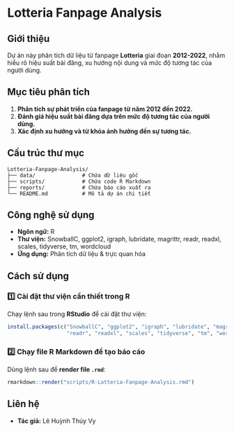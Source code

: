 # Lotteria Fanpage Analysis

## Giới thiệu  
Dự án này phân tích dữ liệu từ fanpage **Lotteria** giai đoạn **2012-2022**, nhằm hiểu rõ hiệu suất bài đăng, xu hướng nội dung và mức độ tương tác của người dùng.

## Mục tiêu phân tích  
1. **Phân tích sự phát triển của fanpage từ năm 2012 đến 2022.**  
2. **Đánh giá hiệu suất bài đăng dựa trên mức độ tương tác của người dùng.**  
3. **Xác định xu hướng và từ khóa ảnh hưởng đến sự tương tác.**  

## Cấu trúc thư mục  
```plaintext
Lotteria-Fanpage-Analysis/
├── data/               # Chứa dữ liệu gốc
├── scripts/            # Chứa code R Markdown
├── reports/            # Chứa báo cáo xuất ra
└── README.md           # Mô tả dự án chi tiết
```

## Công nghệ sử dụng  
- **Ngôn ngữ:** R  
- **Thư viện:** SnowballC, ggplot2, igraph, lubridate, magrittr, readr, readxl, scales, tidyverse, tm, wordcloud
- **Ứng dụng:** Phân tích dữ liệu & trực quan hóa  

## Cách sử dụng  

### 1️⃣ Cài đặt thư viện cần thiết trong R  
Chạy lệnh sau trong **RStudio** để cài đặt thư viện:  
```r
install.packages(c("SnowballC", "ggplot2", "igraph", "lubridate", "magrittr",
                   "readr", "readxl", "scales", "tidyverse", "tm", "wordcloud"))
```

### 2️⃣ Chạy file R Markdown để tạo báo cáo  
Dùng lệnh sau để **render file `.rmd`**:
```r
rmarkdown::render("scripts/R-Lotteria-Fanpage-Analysis.rmd")
```

## Liên hệ  
- **Tác giả:** Lê Huỳnh Thúy Vy 
